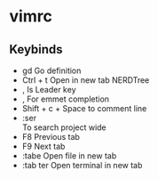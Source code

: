 # vimrc

## Keybinds

- gd Go definition
- Ctrl + t Open in new tab NERDTree
- , Is Leader key
- , For emmet completion
- Shift + c + Space to comment line
- :ser <search> To search project wide
- F8 Previous tab
- F9 Next tab
- :tabe <filename> Open file in new tab
- :tab ter Open terminal in new tab

